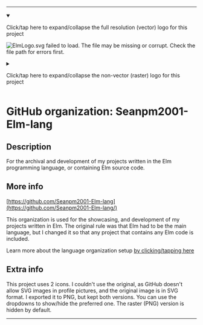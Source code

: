 
***

<details open><summary><p>Click/tap here to expand/collapse the full resolution (vector) logo for this project</p></summary>

![ElmLogo.svg failed to load. The file may be missing or corrupt. Check the file path for errors first.](/AdditionalInfo/2/Seanpm2001-Elm-lang/ElmLogo.svg)

</details>

<details><summary><p>Click/tap here to expand/collapse the non-vector (raster) logo for this project</p></summary>

![ElmLogo.png failed to load. The file may be missing or corrupt. Check the file path for errors first.](/AdditionalInfo/2/Seanpm2001-Elm-lang/ElmLogo.png)

</details>

# GitHub organization: Seanpm2001-Elm-lang

## Description

For the archival and development of my projects written in the Elm programming language, or containing Elm source code.

## More info

[https://github.com/Seanpm2001-Elm-lang](https://github.com/Seanpm2001-Elm-lang/)

This organization is used for the showcasing, and development of my projects written in Elm. The original rule was that Elm had to be the main language, but I changed it so that any project that contains any Elm code is included.

Learn more about the language organization setup [by clicking/tapping here](/AdditionalInfo/LanguageOrgs/README.md)

## Extra info

This project uses 2 icons. I couldn't use the original, as GitHub doesn't allow SVG images in profile pictures, and the original image is in SVG format. I exported it to PNG, but kept both versions. You can use the dropdowns to show/hide the preferred one. The raster (PNG) version is hidden by default.

***

